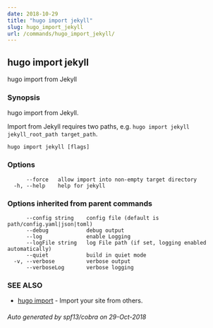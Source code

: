 ```yaml
---
date: 2018-10-29
title: "hugo import jekyll"
slug: hugo_import_jekyll
url: /commands/hugo_import_jekyll/
---
```

## hugo import jekyll

hugo import from Jekyll

### Synopsis

hugo import from Jekyll.

Import from Jekyll requires two paths, e.g. `hugo import jekyll jekyll_root_path target_path`.

```
hugo import jekyll [flags]
```

### Options

```
      --force   allow import into non-empty target directory
  -h, --help    help for jekyll
```

### Options inherited from parent commands

```
      --config string    config file (default is path/config.yaml|json|toml)
      --debug            debug output
      --log              enable Logging
      --logFile string   log File path (if set, logging enabled automatically)
      --quiet            build in quiet mode
  -v, --verbose          verbose output
      --verboseLog       verbose logging
```

### SEE ALSO

* [hugo import](/commands/hugo_import/)	 - Import your site from others.

###### Auto generated by spf13/cobra on 29-Oct-2018

